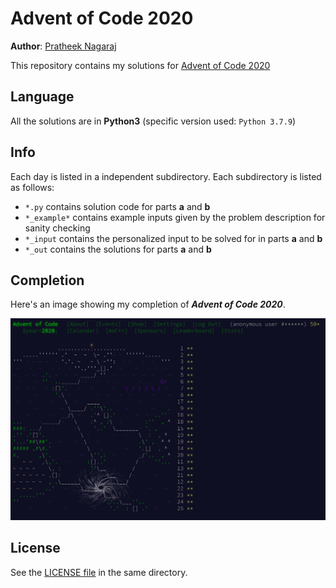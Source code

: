 # Advent of Code 2020

**Author**: [Pratheek Nagaraj](https://www.pratheeknagaraj.com)

This repository contains my solutions for [Advent of Code 2020](https://adventofcode.com/2020)

## Language

All the solutions are in **Python3** (specific version used: `Python 3.7.9`)

## Info

Each day is listed in a independent subdirectory. Each subdirectory is listed as follows:

 - `*.py` contains solution code for parts **a** and **b**
 - `*_example*` contains example inputs given by the problem description for sanity checking
 - `*_input` contains the personalized input to be solved for in parts **a** and **b**
 - `*_out` contains the solutions for parts **a** and **b**

## Completion

Here's an image showing my completion of ***Advent of Code 2020***.

![Advent of Code 2020 Completion](advent_of_code_2020_completion.png)

## License

See the [LICENSE file](LICENSE) in the same directory.

